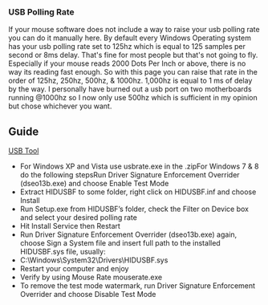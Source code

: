 ### USB Polling Rate

If your mouse software does not include a way to raise your usb polling rate you can do it manually here. By default every Windows Operating system has your usb polling rate set to 125hz which is equal to 125 samples per second or 8ms delay. That's fine for most people but that's not going to fly. Especially if your mouse reads 2000 Dots Per Inch or above, there is no way its reading fast enough. So with this page you can raise that rate in the order of 125hz, 250hz, 500hz, & 1000hz. 1,000hz is equal to 1 ms of delay by the way. I personally have burned out a usb port on two motherboards running @1000hz so I now only use 500hz which is sufficient in my opinion but chose whichever you want.

## Guide
[USB Tool](https://drive.google.com/file/d/0B4qyrvcqkG3uUmlvWFFHdzJLOW8/view?resourcekey=0-8jd6hhopCPVkBiI4PI)


 * For Windows XP and Vista use usbrate.exe in the .zipFor Windows 7 & 8 do the following stepsRun Driver Signature Enforcement Overrider (dseo13b.exe) and choose Enable Test Mode
 * Extract HIDUSBF to some folder, right click on HIDUSBF.inf and choose Install
 * Run Setup.exe from HIDUSBF’s folder, check the Filter on Device box and select your desired polling rate
 * Hit Install Service then Restart
 * Run Driver Signature Enforcement Overrider (dseo13b.exe) again, choose Sign a System file and insert full path to the installed HIDUSBF.sys file, usually:
 * C:\Windows\System32\Drivers\HIDUSBF.sys
 * Restart your computer and enjoy
 * Verify by using Mouse Rate mouserate.exe
 * To remove the test mode watermark, run Driver Signature Enforcement Overrider and choose Disable Test Mode





